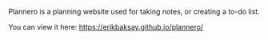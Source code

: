 Plannero is a planning website used for taking notes, or creating a to-do list.

You can view it here:
https://erikbaksay.github.io/plannero/
